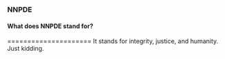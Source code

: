 ### NNPDE

#### What does NNPDE stand for? 
=====================
It stands for integrity, justice, and humanity. Just kidding. 

